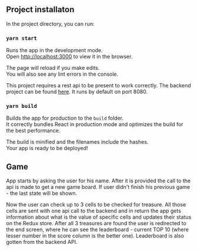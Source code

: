 ## Project installaton

In the project directory, you can run:

### `yarn start`

Runs the app in the development mode.<br />
Open [http://localhost:3000](http://localhost:3000) to view it in the browser.

The page will reload if you make edits.<br />
You will also see any lint errors in the console.

This project requires a rest api to be present to work correctly. The backend project can be found [here](https://github.com/hawelkam/treasurehunt-backend). It runs by default on port 8080.

### `yarn build`

Builds the app for production to the `build` folder.<br />
It correctly bundles React in production mode and optimizes the build for the best performance.

The build is minified and the filenames include the hashes.<br />
Your app is ready to be deployed!

## Game

App starts by asking the user for his name. After it is provided the call to the api is made to get a new game board. If user didn't finish his previous game - the last state will be shown.

Now the user can check up to 3 cells to be checked for treasure. All those cells are sent with one api call to the backend and in return the app gets information about what is the value of specific cells and updates their status on the Redux store. After all 3 treasures are found the user is redirected to the end screen, where he can see the leaderboard - current TOP 10 (where lesser number in the score column is the better one). Leaderboard is also gotten from the backend API. 


